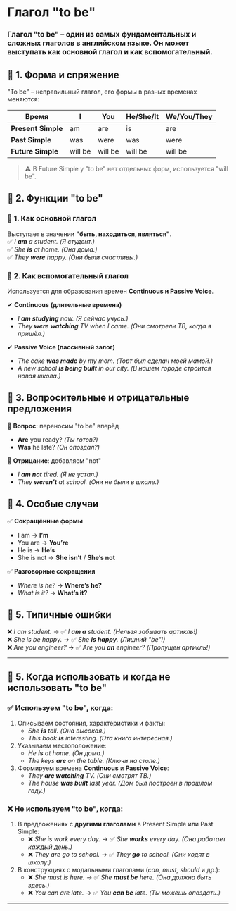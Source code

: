 # Глагол "to be"

### Глагол **"to be"** – один из самых фундаментальных и сложных глаголов в английском языке. Он может выступать как **основной глагол** и как **вспомогательный**.

## 🔹 1. Форма и спряжение

"To be" – неправильный глагол, его формы в разных временах меняются:

| Время              | I       | You     | He/She/It | We/You/They |
| ------------------ | ------- | ------- | --------- | ----------- |
| **Present Simple** | am      | are     | is        | are         |
| **Past Simple**    | was     | were    | was       | were        |
| **Future Simple**  | will be | will be | will be   | will be     |

> ⚠️ В Future Simple у "to be" нет отдельных форм, используется "will be".

## 🔹 2. Функции "to be"

### 📌 **1. Как основной глагол**

Выступает в значении **"быть, находиться, являться"**.  
✅ _I **am** a student._ _(Я студент.)_  
✅ _She **is** at home._ _(Она дома.)_  
✅ _They **were** happy._ _(Они были счастливы.)_

### 📌 **2. Как вспомогательный глагол**

Используется для образования времен **Continuous и Passive Voice**.

✔ **Continuous (длительные времена)**

- _I **am studying** now._ _(Я сейчас учусь.)_
- _They **were watching** TV when I came._ _(Они смотрели ТВ, когда я пришёл.)_

✔ **Passive Voice (пассивный залог)**

- _The cake **was made** by my mom._ _(Торт был сделан моей мамой.)_
- _A new school **is being built** in our city._ _(В нашем городе строится новая школа.)_

## 🔹 3. Вопросительные и отрицательные предложения

💬 **Вопрос**: переносим "to be" вперёд

- **Are** you ready? _(Ты готов?)_
- **Was** he late? _(Он опоздал?)_

🚫 **Отрицание**: добавляем "not"

- _I **am not** tired._ _(Я не устал.)_
- _They **weren’t** at school._ _(Они не были в школе.)_

## 🔹 4. Особые случаи

✅ **Сокращённые формы**

- I am → **I’m**
- You are → **You’re**
- He is → **He’s**
- She is not → **She isn’t** / **She’s not**

✅ **Разговорные сокращения**

- _Where is he?_ → **Where’s he?**
- _What is it?_ → **What’s it?**

## 🔹 5. Типичные ошибки

❌ _I am student._ → ✅ _I **am a** student._ _(Нельзя забывать артикль!)_  
❌ _She is be happy._ → ✅ _She **is happy**._ _(Лишний "be"!)_  
❌ _Are you engineer?_ → ✅ _Are you **an** engineer?_ _(Пропущен артикль!)_

---

## 🔹 5. Когда использовать и когда не использовать "to be"

### ✅ Используем "to be", когда:

1. Описываем состояния, характеристики и факты:
   - _She **is** tall._ _(Она высокая.)_
   - _This book **is** interesting._ _(Эта книга интересная.)_
2. Указываем местоположение:
   - _He **is** at home._ _(Он дома.)_
   - _The keys **are** on the table._ _(Ключи на столе.)_
3. Формируем времена **Continuous** и **Passive Voice**:
   - _They **are watching** TV._ _(Они смотрят ТВ.)_
   - _The house **was built** last year._ _(Дом был построен в прошлом году.)_

### ❌ Не используем "to be", когда:

1. В предложениях с **другими глаголами** в Present Simple или Past Simple:
   - ❌ _She is work every day._ → ✅ _She **works** every day._ _(Она работает каждый день.)_
   - ❌ _They are go to school._ → ✅ _They **go** to school._ _(Они ходят в школу.)_
2. В конструкциях с модальными глаголами (_can, must, should_ и др.):
   - ❌ _She must is here._ → ✅ _She **must be** here._ _(Она должна быть здесь.)_
   - ❌ _You can are late._ → ✅ _You **can be** late._ _(Ты можешь опоздать.)_

---
